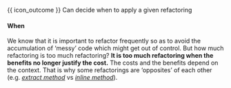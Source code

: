 <span id="prereqs"></span>

<span id="outcomes">{{ icon_outcome }} Can decide when to apply a given refactoring</span>

<div id="title">

#### When

</div>

<div id="body">

We know that it is important to refactor frequently so as to avoid the accumulation of ‘messy’ code which might get out of control. But how much refactoring is too much refactoring? **It is too much refactoring when the benefits no longer justify the cost.** The costs and the benefits depend on the context. That is why some refactorings are ‘opposites’ of each other (e.g. [_extract method_](https://refactoring.com/catalog/extractMethod.html) vs [_inline method_](https://refactoring.com/catalog/inlineMethod.html)).

</div>

<div id="extras">

<include src="exercises.md" />

</div>